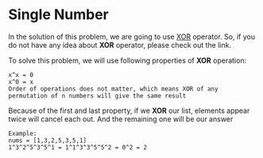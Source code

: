 # Single Number

In the solution of this problem, we are going to use [XOR](https://en.wikipedia.org/wiki/Exclusive_or) operator. So, if you do not have any idea about __XOR__ operator, please check out the link.

To solve this problem, we will use following properties of __XOR__ operation:  
```
x^x = 0  
x^0 = x  
Order of operations does not matter, which means XOR of any permutation of n numbers will give the same result  
```
Because of the first and last property, if we __XOR__ our list, elements appear twice will cancel each out. And the remaining one will be our answer  
```
Example:  
nums = [1,3,2,5,3,5,1]  
1^3^2^5^3^5^1 = 1^1^3^3^5^5^2 = 0^2 = 2  
```